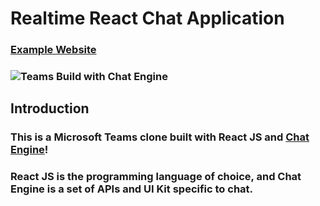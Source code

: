 # Realtime React Chat Application

### [Example Website](https://react-chat-app-pro.netlify.app)

### ![Teams Build with Chat Engine](https://ibb.co/d5x5r5g)

## Introduction

### This is a Microsoft Teams clone built with React JS and [Chat Engine](https://chatengine.io)!

### React JS is the programming language of choice, and Chat Engine is a set of APIs and UI Kit specific to chat.
